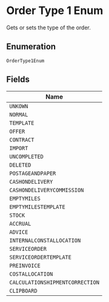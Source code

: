 
# Order Type 1 Enum

Gets or sets the type of the order.

## Enumeration

`OrderType1Enum`

## Fields

| Name |
|  --- |
| `UNKOWN` |
| `NORMAL` |
| `TEMPLATE` |
| `OFFER` |
| `CONTRACT` |
| `IMPORT` |
| `UNCOMPLETED` |
| `DELETED` |
| `POSTAGEANDPAPER` |
| `CASHONDELIVERY` |
| `CASHONDELIVERYCOMMISSION` |
| `EMPTYMILES` |
| `EMPTYMILESTEMPLATE` |
| `STOCK` |
| `ACCRUAL` |
| `ADVICE` |
| `INTERNALCONSTALLOCATION` |
| `SERVICEORDER` |
| `SERVICEORDERTEMPLATE` |
| `PREINVOICE` |
| `COSTALLOCATION` |
| `CALCULATIONSHIPMENTCORRECTION` |
| `CLIPBOARD` |

